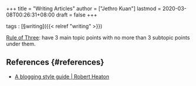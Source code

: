 +++
title = "Writing Articles"
author = ["Jethro Kuan"]
lastmod = 2020-03-08T00:26:31+08:00
draft = false
+++

tags
: [§writing]({{< relref "writing" >}})


[Rule of Three](https://chrisshort.net/writing-technical-articles/): have 3 main topic points with no more than 3 subtopic
    points under them.


## References {#references}

-   [A blogging style guide | Robert Heaton](https://robertheaton.com/2018/12/06/a-blogging-style-guide/)
